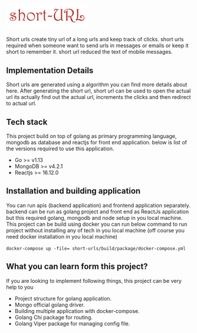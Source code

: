 # <img alt="short-url" src="https://github.com/gyaan/short-urls/blob/develop/assets/short_url.png" width="220" />
Short urls create tiny url of a long urls and keep track of clicks. short urls required when someone want to send urls in messages or emails or keep it short to remember it. short url reduced the text of mobile messages. 

## Implementation Details
Short urls are generated using a algorithm you can find more details about here. After generating the short url, short url can be used to open the actual url its actually find out the actual url, increments the clicks and then redirect to actual url.  


## Tech stack
This project build on top of golang as primary programming language, mongodb as database and reactjs for front end application. below is list of the versions required to use this application.
 - Go >= v1.13
 - MongoDB >= v4.2.1
 - Reactjs >= 16.12.0

## Installation and building application
You can run apis (backend application) and frontend application separately. backend can be run as golang project and front end as ReactJs application but this required golang, mongodb and node setup in you local machine.
This project can be build using docker you can run below command to run project without installing any of tech in you local machine (off course you need docker installation in you local machine)

```docker-compose up -file= short-urls/build/package/docker-compose.yml```

## What you can learn form this project?
If you are looking to implement following things, this project can be very help to you
 - Project structure for golang application.
 - Mongo official golang driver.
 - Building multiple application with docker-compose.
 - Golang Chi package for routing.
 - Golang Viper package for managing config file.